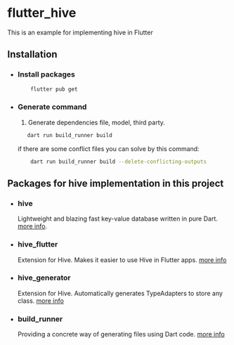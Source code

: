 # flutter_hive

This is an example for implementing hive in Flutter

## Installation

- ### Install packages

  ```bash
      flutter pub get
  ```

- ### Generate command

  1. Generate dependencies file, model, third party.

  ```bash
     dart run build_runner build
  ```

  if there are some conflict files you can solve by this command:

  ```bash
      dart run build_runner build --delete-conflicting-outputs
  ```

## Packages for hive implementation in this project

- ### hive

  Lightweight and blazing fast key-value database written in pure Dart. [more info](https://pub.dev/packages/hive).

- ### hive_flutter

  Extension for Hive. Makes it easier to use Hive in Flutter apps. [more info](https://pub.dev/packages/hive_flutter)

- ### hive_generator
  Extension for Hive. Automatically generates TypeAdapters to store any class. [more info](https://pub.dev/packages/hive_generator)

- ### build_runner
  Providing a concrete way of generating files using Dart code. [more info](https://pub.dev/packages/build_runner)